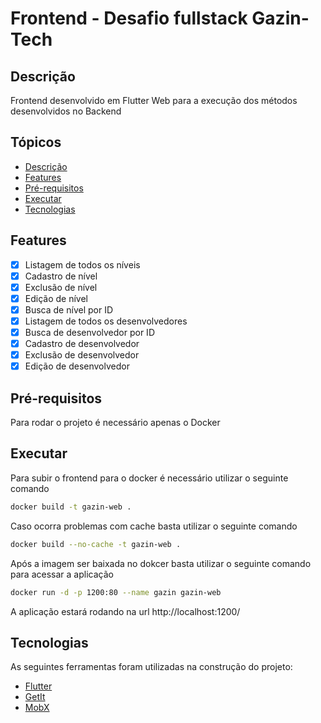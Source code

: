 # Frontend - Desafio fullstack Gazin-Tech

## Descrição

<p>Frontend desenvolvido em Flutter Web para a execução dos métodos desenvolvidos no Backend</p>

## Tópicos

<!--ts-->

- [Descrição](#descrição)
- [Features](#features)
- [Pré-requisitos](#pré-requisitos)
- [Executar](#executar)
- [Tecnologias](#tecnologias)
  <!--te-->

## Features
- [x] Listagem de todos os níveis
- [x] Cadastro de nível
- [x] Exclusão de nível
- [x] Edição de nível
- [x] Busca de nível por ID
- [x] Listagem de todos os desenvolvedores
- [x] Busca de desenvolvedor por ID
- [x] Cadastro de desenvolvedor
- [x] Exclusão de desenvolvedor
- [x] Edição de desenvolvedor

## Pré-requisitos

<p>Para rodar o projeto é necessário apenas o Docker</p>

## Executar

<p>Para subir o frontend para o docker é necessário utilizar o seguinte comando </p>

```bash
docker build -t gazin-web .
```

<p> Caso ocorra problemas com cache basta utilizar o seguinte comando </p>

```bash
docker build --no-cache -t gazin-web .
```

<p> Após a imagem ser baixada no dokcer basta utilizar o seguinte comando para acessar a aplicação </p>

```bash
docker run -d -p 1200:80 --name gazin gazin-web
```

<p>A aplicação estará rodando na url  http://localhost:1200/</p>

## Tecnologias

<p>As seguintes ferramentas foram utilizadas na construção do projeto:</p>

- [Flutter](https://flutter.dev/)
- [GetIt](https://pub.dev/packages/get_it)
- [MobX](https://mobx.netlify.app/)
